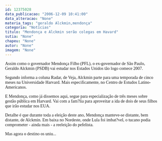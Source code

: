 ```yaml
---
id: 12375028
data_publicacao: "2006-12-09 10:41:00"
data_alteracao: "None"
materia_tags: "geraldo Alckmin,mendonça"
categoria: "Notícias"
titulo: "Mendonça e Alckmin serão colegas em Havard"
sutia: "None"
chapeu: "None"
autor: "None"
imagem: "None"
---
```

<p><P><FONT face=Verdana>Assim como o governador Mendonça Filho (PFL), o ex-governador de São Paulo, Geraldo Alckmin (PSDB) vai estudar nos Estados Unidos tão logo comece 2007.</FONT></P></p>
<p><P><FONT face=Verdana>Segundo informa a coluna Radar, de Veja, Alckmin parte para uma temporada de cinco meses na Universidade Harvard. Mais especificamente, no Centro de Estudos Latino-Americanos.</FONT></P></p>
<p><P><FONT face=Verdana>E Mendonça, como já dissemos aqui,&nbsp;segue para especialização de três meses sobre gestão pública em Harvard. Vai com a fam?lia para aproveitar a ida de dois de seus filhos que irão estudar nos EUA.</FONT></P></p>
<p><P><FONT face=Verdana>Detalhe é que durante toda a eleição deste ano, Mendonça manteve-se distante, bem distante, de Alckmin.&nbsp;Em baixa no Nordeste, onde Lula&nbsp;foi imbat?vel,&nbsp;o tucano podia comprometer - ainda mais&nbsp;- a reeleição do pefelista. &nbsp;&nbsp;</FONT></P></p>
<p><P><FONT face=Verdana>Mas agora o destino os uniu...</FONT></P> </p>
